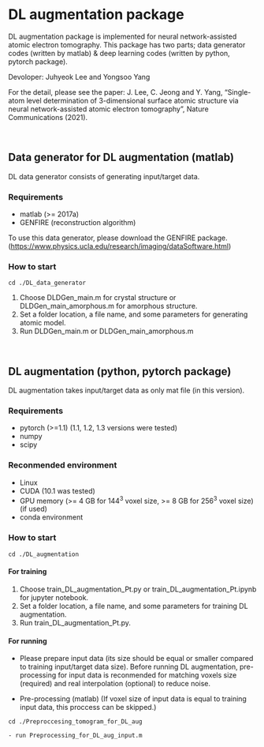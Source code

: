 # DL augmentation package

DL augmentation package is implemented for neural network-assisted atomic electron tomography.
This package has two parts; data generator codes (written by matlab) & deep learning codes (written by python, pytorch package).

Devoloper: Juhyeok Lee and Yongsoo Yang

For the detail, please see the paper: J. Lee, C. Jeong and Y. Yang, “Single-atom level determination of 3-dimensional surface atomic structure via neural network-assisted atomic electron tomography”, Nature Communications (2021).

<br/>

## Data generator for DL augmentation (matlab)
DL data generator consists of generating input/target data.

### Requirements
- matlab (>= 2017a)
- GENFIRE (reconstruction algorithm)

To use this data generator, please download the GENFIRE package.
(https://www.physics.ucla.edu/research/imaging/dataSoftware.html)


### How to start
```
cd ./DL_data_generator
```
1. Choose DLDGen_main.m for crystal structure or DLDGen_main_amorphous.m for amorphous structure.
2. Set a folder location, a file name, and some parameters for generating atomic model.
3. Run DLDGen_main.m or DLDGen_main_amorphous.m


<br/>

## DL augmentation (python, pytorch package)
DL augmentation takes input/target data as only mat file (in this version).


### Requirements
- pytorch (>=1.1) (1.1, 1.2, 1.3 versions were tested)
- numpy
- scipy

### Reconmended environment
- Linux
- CUDA (10.1 was tested)
- GPU memory (>= 4 GB for 144<sup>3</sup> voxel size, >= 8 GB for 256<sup>3</sup> voxel size) (if used)
- conda environment


### How to start
```
cd ./DL_augmentation
```
#### For training

1. Choose train_DL_augmentation_Pt.py or train_DL_augmentation_Pt.ipynb for jupyter notebook.
2. Set a folder location, a file name, and some parameters for training DL augmentation.
3. Run train_DL_augmentation_Pt.py.


#### For running

* Please prepare input data (its size should be equal or smaller compared to training input/target data size).
Before running DL augmentation, pre-processing for input data is reconmended for matching voxels size (required) and real interpolation (optional) to reduce noise. 

* Pre-processing (matlab)
(If voxel size of input data is equal to training input data, this proccess can be skipped.)

```
cd ./Preproccesing_tomogram_for_DL_aug
```



    - run Preprocessing_for_DL_aug_input.m
